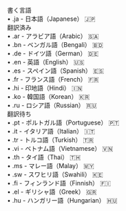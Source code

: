 書く言語  
        •	.ja - 日本語（Japanese） 🇯🇵  
翻訳済み  
        •	.ar - アラビア語（Arabic） 🇸🇦   
	•	.bn - ベンガル語（Bengali） 🇧🇩    
	•	.de - ドイツ語（German） 🇩🇪  
	•	.en - 英語（English） 🇺🇸  
	•	.es - スペイン語（Spanish） 🇪🇸  
	•	.fr - フランス語（French） 🇫🇷  
	•	.hi - 印地語（Hindi） 🇮🇳  
	•	.ko - 韓国語（Korean） 🇰🇷  
	•	.ru - ロシア語（Russian） 🇷🇺  
翻訳待ち  
	•	.pt - ポルトガル語（Portuguese） 🇵🇹  
	•	.it - イタリア語（Italian） 🇮🇹  
	•	.tr - トルコ語（Turkish） 🇹🇷  
	•	.vi - ベトナム語（Vietnamese） 🇻🇳  
	•	.th - タイ語（Thai） 🇹🇭  
	•	.ms - マレー語（Malay） 🇲🇾  
	•	.sw - スワヒリ語（Swahili） 🇰🇪  
	•	.fi - フィンランド語（Finnish） 🇫🇮  
	•	.el - ギリシャ語（Greek） 🇬🇷  
	•	.hu - ハンガリー語（Hungarian） 🇭🇺  
